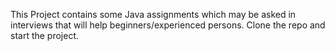 This Project contains some Java assignments which may be asked in interviews that will help beginners/experienced persons.
Clone the repo and start the project.
